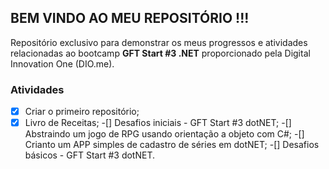 ## BEM VINDO AO MEU REPOSITÓRIO !!!

Repositório exclusivo para demonstrar os meus progressos e atividades relacionadas ao bootcamp **GFT Start #3 .NET** proporcionado pela Digital Innovation One (DIO.me).

### Atividades
-[x] Criar o primeiro repositório;
-[x] Livro de Receitas;
-[] Desafios iniciais - GFT Start #3 dotNET;
-[] Abstraindo um jogo de RPG usando orientação a objeto com C#;
-[] Crianto um APP simples de cadastro de séries em dotNET;
-[] Desafios básicos - GFT Start #3 dotNET.

